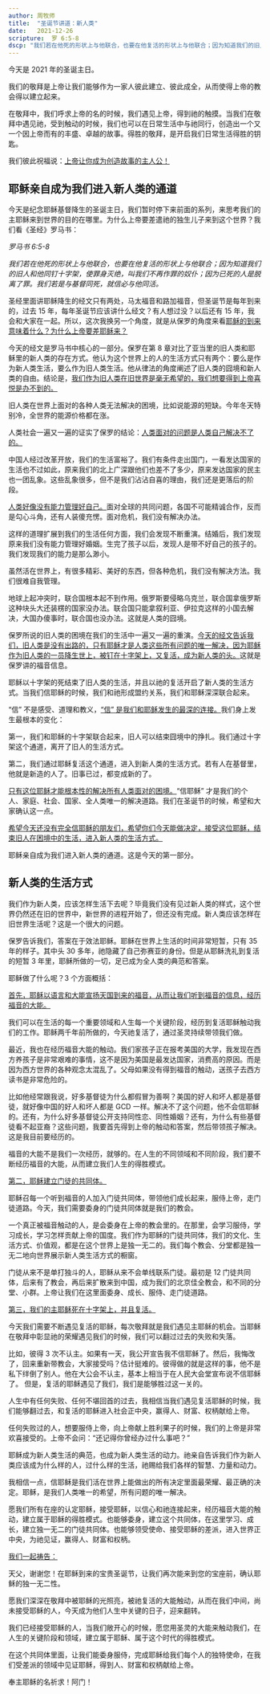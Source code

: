 ```yaml
---
author: 周牧师
title:  "圣诞节讲道：新人类"
date:   2021-12-26
scripture:  罗 6:5-8
dscp: "我们若在他死的形状上与他联合，也要在他复活的形状上与他联合；因为知道我们的旧人和他同钉十字架，使罪身灭绝，叫我们不再作罪的奴仆；因为已死的人是脱离了罪。我们若是与基督同死，就信必与他同活。"
---
```


今天是 2021 年的圣诞主日。

我们的敬拜是上帝让我们能够作为一家人彼此建立、彼此成全，从而使得上帝的教会得以建立起来。

在敬拜中，我们呼求上帝的名的时候，我们遇见上帝，得到祂的触摸。当我们在敬拜中遇见祂，受到触动的时候，我们也可以在日常生活中与祂同行，创造出一个又一个因上帝而有的丰盛、卓越的故事。得胜的敬拜，是开启我们日常生活得胜的钥匙。

我们彼此祝福说：<u>上帝让你成为创造故事的主人公！</u>

## 耶稣亲自成为我们进入新人类的通道

今天是纪念耶稣基督降生的圣诞主日，我们暂时停下来前面的系列，来思考我们的主耶稣来到世界的目的在哪里。为什么上帝要差遣祂的独生儿子来到这个世界？我们看《圣经》罗马书：

*罗马书 6:5-8*

*我们若在他死的形状上与他联合，也要在他复活的形状上与他联合；因为知道我们的旧人和他同钉十字架，使罪身灭绝，叫我们不再作罪的奴仆；因为已死的人是脱离了罪。我们若是与基督同死，就信必与他同活。*

圣经里面讲耶稣降生的经文只有两处，马太福音和路加福音，但圣诞节是每年到来的，过去 15 年，每年圣诞节应该讲什么经文？有人想过没？以后还有 15 年，我会和大家在一起。所以，这次我换另一个角度，就是从保罗的角度来看<u>耶稣的到来意味着什么？为什么上帝要差耶稣来？</u>

今天的经文是罗马书中核心的一部分。保罗在第 8 章对比了亚当里的旧人类和耶稣里的新人类的存在方式。他认为这个世界上的人的生活方式只有两个：要么是作为新人类生活，要么作为旧人类生活。他从律法的角度阐述了旧人类的囧境和新人类的自由。结论是，<u>我们作为旧人类在旧世界是毫无希望的，我们想要得到上帝喜悦是办不到的。</u>

旧人类在世界上面对的各种人类无法解决的困境，比如说能源的短缺。今年冬天特别冷，全世界的能源价格都在涨。

人类社会一遍又一遍的证实了保罗的结论：<u>人类面对的问题是人类自己解决不了的。</u>

中国人经过改革开放，我们的生活富裕了。我们有条件走出国门，一看发达国家的生活也不过如此，原来我们的北上广深跟他们也差不了多少，原来发达国家的民主也一团乱象。这些乱象很多，但不是我们沾沾自喜的理由，我们还是更落后的阶段。

<u>人类好像没有能力管理好自己。</u>面对全球的共同问题，各国不可能精诚合作，反而是勾心斗角，还有人装傻充愣。面对危机，我们没有解决办法。

这样的道理扩展到我们的生活任何方面，我们会发现不断重演。结婚后，我们发现原来我们没有能力管理好婚姻。生完了孩子以后，发现人是带不好自己的孩子的。我们发现我们的能力是那么渺小。

虽然活在世界上，有很多精彩、美好的东西，但各种危机，我们没有解决方法。我们很难自我管理。

地球上起冲突时，联合国根本起不到作用。俄罗斯要侵略乌克兰，联合国拿俄罗斯这种块头大还装楞的国家没办法。联合国只能拿叙利亚、伊拉克这样的小国去解决，大国办傻事时，联合国也没办法。这就是人类的囧境。

保罗所说的旧人类的困境在我们的生活中一遍又一遍的重演。<u>今天的经文告诉我们，旧人类是没有出路的，只有耶稣才是人类这些所有问题的唯一解决，因为耶稣作为旧人类的一员降生世上，被钉在十字架上，又复活，成为新人类的头。</u>这就是保罗讲的福音信息。

耶稣以十字架的死结束了旧人类的生活，并且以祂的复活开启了新人类的生活方式。当我们信耶稣的时候，我们和祂形成盟约关系，我们和耶稣深深联合起来。

“信” 不是感受、道理和教义，<u>“信” 是我们和耶稣发生的最深的连接。</u>我们身上发生最根本的变化：

第一，我们和耶稣的十字架联合起来，旧人可以结束囧境中的挣扎。我们通过十字架这个通道，离开了旧人的生活方式。

第二，我们通过耶稣复活这个通道，进入到新人类的生活方式。若有人在基督里，他就是新造的人了。旧事已过，都变成新的了。

<u>只有这位耶稣才能根本性的解决所有人类面对的困境。</u>“信耶稣” 才是我们的个人、家庭、社会、国家、全人类唯一的解决道路。我们在圣诞节的时候，希望和大家确认这一点。

<u>希望今天还没有完全信耶稣的朋友们，希望你们今天能做决定，接受这位耶稣，结束旧人在困境中的生活，进入新人类的生活方式。</u>

耶稣亲自成为我们进入新人类的通道。这是今天的第一部分。

## 新人类的生活方式

我们作为新人类，应该怎样生活下去呢？毕竟我们没有见过新人类的样式，这个世界仍然还在旧的世界中，新世界的进程开始了，但还没有完成。新人类应该怎样在旧世界生活呢？这是一个很大的问题。

保罗告诉我们，答案在于效法耶稣。耶稣在世界上生活的时间非常短暂，只有 35 年的样子。其中头 30 多年，祂隐藏了自己弥赛亚的身份。但是从耶稣洗礼到复活的短暂 3 年里，耶稣所做的一切，足已成为全人类的典范和答案。

耶稣做了什么呢？3 个方面概括：

<u>首先，耶稣以语言和大能宣扬天国到来的福音，从而让我们听到福音的信息，经历福音的大能。</u>

我们可以在生活的每一个重要领域和人生每一个关键阶段，经历到复活耶稣触动我们的工作。耶稣两千年前所做的，今天祂复活了，通过圣灵持续带领我们做。

最近，我也在经历福音大能的触动。我们家孩子正在报考美国的大学，我发现在西方养孩子是非常艰难的事情，这不是因为美国是最发达国家，消费高的原因。而是因为西方世界的各种观念太混乱了。父母如果没有得到福音的触动，送孩子去西方读书是非常危险的。

比如他经常跟我说，好多基督徒为什么都假冒为善啊？美国的好人和坏人都是基督徒，就好像中国的好人和坏人都是 GCD 一样。解决不了这个问题，他不会信耶稣的。还有，为什么好多基督徒公开支持同性恋、同性婚姻？还有，为什么有些基督徒看不起亚裔？这些问题，我要首先得到上帝的触动和答案，然后带领孩子解决。这是我目前要经历的。

福音的大能不是我们一次经历，就够的。在人生的不同领域和不同阶段，我们要不断经历福音的大能，从而建立我们人生的得胜模式。

<u>第二，耶稣建立门徒的共同体。</u>

耶稣召每一个听到福音的人加入门徒共同体，带领他们成长起来，服侍上帝，走门徒道路。今天，我们需要委身的门徒共同体就是我们的教会。

一个真正被福音触动的人，是会委身在上帝的教会里的。在那里，会学习服侍，学习成长，学习怎样贡献上帝的国度。我们作为耶稣的门徒共同体，我们的文化、生活方式、价值观，都是在这个世界上是独一无二的。我们每个教会、分堂都是独一无二地向世界展示新人类生活方式的橱窗。

门徒从来不是单打独斗的人，耶稣从来不会单线联系门徒。最初是 12 门徒共同体，后来有了教会，再后来扩散来到中国，成为我们的北京佳全教会，和不同的分堂、小群。上帝让我们在这里面委身、成长、服侍、走门徒道路。

<u>第三，我们的主耶稣死在十字架上，并且复活。</u>

今天我们需要不断遇见复活的耶稣，每次敬拜就是我们遇见主耶稣的机会。当耶稣在敬拜中彰显祂的荣耀遇见我们的时候，我们可以翻过过去的失败和失落。

比如，彼得 3 次不认主。如果有一天，我公开宣告我不信耶稣了。然后，我悔改了，回来重新带教会，大家接受吗？估计挺难的。彼得做的就是这样的事，他不是私下绊倒了别人。他在大公会不认主，基本上相当于在人民大会堂宣布说不信耶稣了。	但是，复活的耶稣遇见了我们，我们是能够胜过这一关的。

人生中有任何失败、任何不堪回首的过去，我相信当我们遇见复活耶稣的时候，我们能够翻过去，和复活的耶稣进入社会正中央，赢得人、财富、权柄献给上帝。

任何失败过的人，想要服侍上帝，向上帝献上胜利果子的时候，我们的上帝是非常欢喜接受的。上帝不会问：“还记得你曾经办过什么事吧？”

耶稣成为新人类生活的典范，也成为新人类生活的动力。祂亲自告诉我们作为新人类应该成为什么样的人，过什么样的生活，祂赐给我们各样的智慧、力量和动力。

我相信一点，信耶稣是我们活在世界上能做出的所有决定里面最荣耀、最正确的决定。耶稣，是我们人类唯一的希望，所有问题的唯一解决。

愿我们所有在座的认定耶稣，接受耶稣，以信心和祂连接起来，经历福音大能的触动，建立属于耶稣的得胜模式。也能够委身，建立这个共同体，在这里学习、成长，建立独一无二的门徒共同体。也能够领受使命、接受耶稣的差派，进入世界正中央，为祂见证，赢得人、财富和权柄。

<u>我们一起祷告：</u>

天父，谢谢您！在耶稣到来的宝贵圣诞节，让我们再次能来到您的宝座前，确认耶稣的独一无二性。

愿我们深深在敬拜中被耶稣的光照亮，被祂复活的大能触动，从而在我们中间，尚未接受耶稣的人，今天成为他们人生中关键的日子，迎来翻转。

我们已经接受耶稣的人，当我们敞开心的时候，愿您用圣灵的大能来触动我们，在人生的关键阶段和领域，建立属于耶稣、属于这个时代的得胜模式。

在这个共同体里面，让我们能委身服侍，完成耶稣给我们每个人的独特使命，在我们受差派的领域中见证耶稣，得到人、财富和权柄献给上帝。 

奉主耶稣的名祈求！阿门！